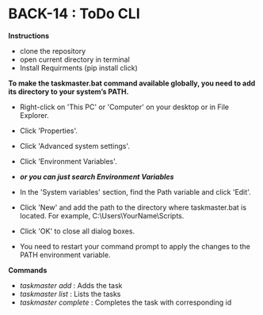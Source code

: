 
# BACK-14 : ToDo CLI

**Instructions**
- clone the repository
- open current directory in terminal
- Install Requirments (pip install click)

**To make the taskmaster.bat command available globally, you need to add its directory to your system’s PATH.**
- Right-click on 'This PC' or 'Computer' on your desktop or in File Explorer.
- Click 'Properties'.
- Click 'Advanced system settings'.
- Click 'Environment Variables'.


- _**or you can just search Environment Variables**_


- In the 'System variables' section, find the Path variable and click 'Edit'.
- Click 'New' and add the path to the directory where taskmaster.bat is located. For example, C:\Users\YourName\Scripts.
- Click 'OK' to close all dialog boxes.
- You need to restart your command prompt to apply the changes to the PATH environment variable.

**Commands**
- *taskmaster add*  : Adds the task
- *taskmaster list* : Lists the tasks
- *taskmaster complete <id>* : Completes the task with corresponding id

